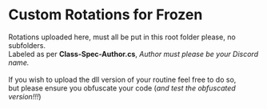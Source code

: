 # Custom Rotations for Frozen
Rotations uploaded here, must all be put in this root folder please, no subfolders.<br>
Labeled as per **Class-Spec-Author.cs**, *Author must please be your Discord name.*<br><br>
If you wish to upload the dll version of your routine feel free to do so,<br> 
but please ensure you obfuscate your code (*and test the obfuscated version!!!*)

